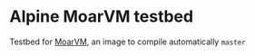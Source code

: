 # Alpine MoarVM testbed

Testbed for [MoarVM](https://github.com/MoarVM/MoarVM), an image to
compile automatically `master`
